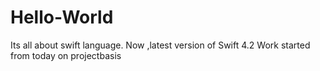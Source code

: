 # Hello-World
Its all about  swift language.
Now ,latest version of Swift 4.2
Work started from today on projectbasis
